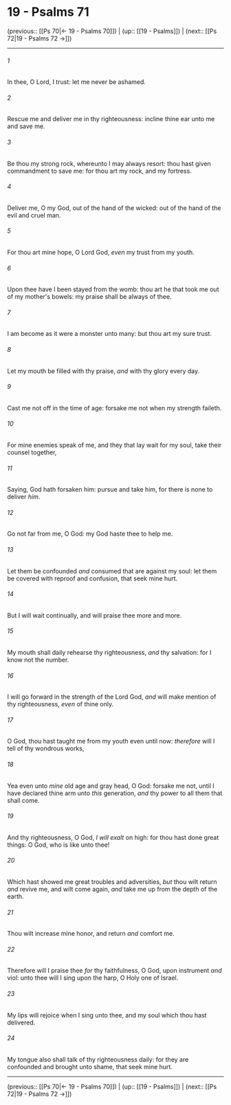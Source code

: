 # 19 - Psalms 71

(previous:: [[Ps 70|← 19 - Psalms 70]]) | (up:: [[19 - Psalms]]) | (next:: [[Ps 72|19 - Psalms 72 →]])

***


###### 1 
In thee, O Lord, I trust: let me never be ashamed. 

###### 2 
Rescue me and deliver me in thy righteousness: incline thine ear unto me and save me. 

###### 3 
Be thou my strong rock, whereunto I may always resort: thou hast given commandment to save me: for thou art my rock, and my fortress. 

###### 4 
Deliver me, O my God, out of the hand of the wicked: out of the hand of the evil and cruel man. 

###### 5 
For thou art mine hope, O Lord God, _even_ my trust from my youth. 

###### 6 
Upon thee have I been stayed from the womb: thou art he that took me out of my mother's bowels: my praise shall be always of thee. 

###### 7 
I am become as it were a monster unto many: but thou art my sure trust. 

###### 8 
Let my mouth be filled with thy praise, _and_ with thy glory every day. 

###### 9 
Cast me not off in the time of age: forsake me not when my strength faileth. 

###### 10 
For mine enemies speak of me, and they that lay wait for my soul, take their counsel together, 

###### 11 
Saying, God hath forsaken him: pursue and take him, for there is none to deliver _him_. 

###### 12 
Go not far from me, O God: my God haste thee to help me. 

###### 13 
Let them be confounded _and_ consumed that are against my soul: let them be covered with reproof and confusion, that seek mine hurt. 

###### 14 
But I will wait continually, and will praise thee more and more. 

###### 15 
My mouth shall daily rehearse thy righteousness, _and_ thy salvation: for I know not the number. 

###### 16 
I will go forward in the strength of the Lord God, _and_ will make mention of thy righteousness, _even_ of thine only. 

###### 17 
O God, thou hast taught me from my youth even until now: _therefore_ will I tell of thy wondrous works, 

###### 18 
Yea even unto _mine_ old age and gray head, O God: forsake me not, until I have declared thine arm unto _this_ generation, _and_ thy power to all them that shall come. 

###### 19 
And thy righteousness, O God, _I will exalt_ on high: for thou hast done great things: O God, who is like unto thee! 

###### 20 
Which hast showed me great troubles and adversities, _but_ thou wilt return _and_ revive me, and wilt come again, _and_ take me up from the depth of the earth. 

###### 21 
Thou wilt increase mine honor, and return _and_ comfort me. 

###### 22 
Therefore will I praise thee _for_ thy faithfulness, O God, upon instrument _and_ viol: unto thee will I sing upon the harp, O Holy one of Israel. 

###### 23 
My lips will rejoice when I sing unto thee, and my soul which thou hast delivered. 

###### 24 
My tongue also shall talk of thy righteousness daily: for they are confounded and brought unto shame, that seek mine hurt.

***

(previous:: [[Ps 70|← 19 - Psalms 70]]) | (up:: [[19 - Psalms]]) | (next:: [[Ps 72|19 - Psalms 72 →]])
